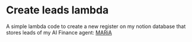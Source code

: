 # Create leads lambda

A simple lambda code to create a new register on my notion database that stores leads of my AI Finance agent: [MARiA](https://maria.alemdatech.com)

